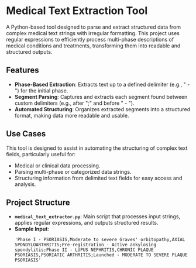 # Medical Text Extraction Tool

A Python-based tool designed to parse and extract structured data from complex medical text strings with irregular formatting. This project uses regular expressions to efficiently process multi-phase descriptions of medical conditions and treatments, transforming them into readable and structured outputs.

## Features

- **Phase-Based Extraction**: Extracts text up to a defined delimiter (e.g., " - ") for the initial phase.
- **Segment Parsing**: Captures and extracts each segment found between custom delimiters (e.g., after ";" and before " - ").
- **Automated Structuring**: Organizes extracted segments into a structured format, making data more readable and usable.

## Use Cases

This tool is designed to assist in automating the structuring of complex text fields, particularly useful for:
- Medical or clinical data processing.
- Parsing multi-phase or categorized data strings.
- Structuring information from delimited text fields for easy access and analysis.

## Project Structure

- **`medical_text_extractor.py`**: Main script that processes input strings, applies regular expressions, and outputs structured results.
- **Sample Input**:  
  ```plaintext
  'Phase I - PSORIASIS,Moderate to severe Graves' orbitopathy,AXIAL SPONDYLOARTHRITIS;Pre-registration - Active ankylosing spondylitis;Phase II - LUPUS NEPHRITIS,CHRONIC PLAQUE PSORIASIS,PSORIATIC ARTHRITIS;Launched - MODERATE TO SEVERE PLAQUE PSORIASIS'
